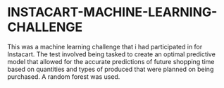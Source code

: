 # INSTACART-MACHINE-LEARNING-CHALLENGE
This was a machine learning challenge that i had participated in for Instacart. The test involved being tasked to create an optimal predictive model that allowed for the accurate predictions of future shopping time based on quantities and types of produced that were planned on being purchased. A random forest was used.
